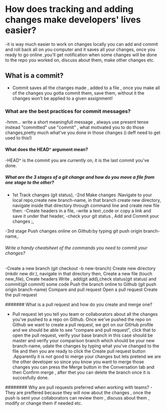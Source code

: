 
# How does tracking and adding changes make developers' lives easier?
-it is way much easier to work on changes locally you can add and commit and roll back all on you computer and it saves all your changes, once you ready to go online ,you'll get notification when some changes will be done to the repo you worked on, discuss about them, make other changes etc.

## What is a commit?
- Commit saves all the changes made , added to a file , once you make all of the changes you gotta commit them, save them, without it the changes won't be applied to a given assignment!

### What are the best practices for commit messages?
-hmm... write a short meaningfull message , always use present tense instead "committed" use "commit" , what motivated you to do those changes,pretty much what've you done in those changes (i deff need to get used to this!)

#### What does the HEAD^ argument mean?
-HEAD^ is the commit you are currently on, it is the last commit you've done.

##### What are the 3 stages of a git change and how do you move a file from one stage to the other?
- 1st Track changes (git status),
-2nd Make changes :Navigate to your local repo,create new branch-name, in that branch create new directory, navigate inside that directory through command line and create new file then:
-Create headers in a file,
-write a text ,code or copy a link and save it under that header,
-check your git status , Add and Commit your changes ;,

-3rd stage Push changes online on Github:by typing  git push origin branch-name,.

###### Write a handy cheatsheet of the commands you need to commit your changes?
-Create a new branch (git checkout -b new-branch)
Create new directory (mkdir new dir.), navigate in that directory then,
Create a new file (touch new_file),
Create headers
Write , add(git add),check status(git status) and commit(git commit) some code
Push the branch online to Github (git push origin branch-name)
Compare and pull request
Open a pull request
Create the pull request

####### What is a pull request and how do you create and merge one?
- Pull request let you tell you team or collaborators about all the changes you've pushed to a repo on Github.
Once we've pushed the repo on Github we want to create a pull request, we got on our GitHub profile and we should be able to see "compare and pull request", click that to open the pull request, verify your base branch in this case should be master and verify your comparison branch which should be your new branch-name, udate the changes by typing what you've changed to the file and then you are ready to click the Create pull request button .Apparently it is not good to merge your changes but lets pretend we are the other developer so since you know you want to merge those changes you can press the Merge button in the Conversation tab and then Confirm merge , after thet you can delete the branch once it is succesfully done.

######## Why are pull requests preferred when working with teams?
-They are preffered because they will now about the changes , once the push is sent your collaborators can review them , discuss about them , modify or change them if needed etc.
